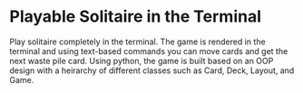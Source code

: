 # Playable Solitaire in the Terminal
Play solitaire completely in the terminal. The game is rendered in the terminal and using text-based commands you can move cards and get the next waste pile card. Using python, the game is built based on an OOP design with a heirarchy of different classes such as Card, Deck, Layout, and Game. 